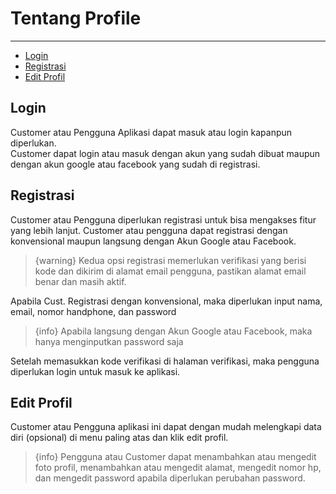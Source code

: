 # Tentang Profile

---

- [Login](#section-1)
- [Registrasi](#section-2)
- [Edit Profil](#section-3)

<a name="section-1"></a>
## Login

Customer atau Pengguna Aplikasi dapat masuk atau login kapanpun diperlukan. <br>
Customer dapat login atau masuk dengan akun yang sudah dibuat maupun dengan akun google atau facebook yang sudah di registrasi.

<a name="section-2"></a>
## Registrasi

Customer atau Pengguna diperlukan registrasi untuk bisa mengakses fitur yang lebih lanjut. Customer atau pengguna dapat registrasi dengan konvensional maupun langsung dengan Akun Google atau Facebook.

> {warning} Kedua opsi registrasi memerlukan verifikasi yang berisi kode dan dikirim di alamat email pengguna, pastikan alamat email benar dan masih aktif.

Apabila Cust. Registrasi dengan konvensional, maka diperlukan input nama, email, nomor handphone, dan password

> {info} Apabila langsung dengan Akun Google atau Facebook, maka hanya menginputkan password saja

Setelah memasukkan kode verifikasi di halaman verifikasi, maka pengguna diperlukan login untuk masuk ke aplikasi.

<a name="section-3"></a>
## Edit Profil

Customer atau Pengguna aplikasi ini dapat dengan mudah melengkapi data diri (opsional) di menu paling atas dan klik edit profil. 
> {info} Pengguna atau Customer dapat menambahkan atau mengedit foto profil, menambahkan atau mengedit alamat, mengedit nomor hp, dan mengedit password apabila diperlukan perubahan password.

